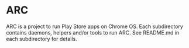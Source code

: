 # ARC

ARC is a project to run Play Store apps on Chrome OS.
Each subdirectory contains daemons, helpers and/or tools to run
ARC. See README.md in each subdirectory for details.
